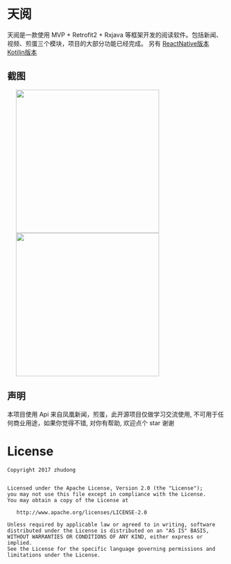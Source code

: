 # 天阅

天阅是一款使用 MVP + Retrofit2 + Rxjava 等框架开发的阅读软件。包括新闻、视频、煎蛋三个模块，项目的大部分功能已经完成。
另有 [ReactNative版本](https://github.com/ZDfordream/TianYue-ReactNative)
     [Kotilin版本](https://github.com/ZDfordream/TianYueKotlin)

## 截图

<img src="screenshots/news.gif" width="330" hspace="20" />

<img src="screenshots/jd.gif" width="330"  hspace="20">



## 声明
本项目使用 Api 来自凤凰新闻，煎蛋，此开源项目仅做学习交流使用, 不可用于任何商业用途，如果你觉得不错, 对你有帮助, 欢迎点个 star 谢谢

License
=======

    Copyright 2017 zhudong


    Licensed under the Apache License, Version 2.0 (the "License");
    you may not use this file except in compliance with the License.
    You may obtain a copy of the License at

       http://www.apache.org/licenses/LICENSE-2.0

    Unless required by applicable law or agreed to in writing, software
    distributed under the License is distributed on an "AS IS" BASIS,
    WITHOUT WARRANTIES OR CONDITIONS OF ANY KIND, either express or implied.
    See the License for the specific language governing permissions and
    limitations under the License.
